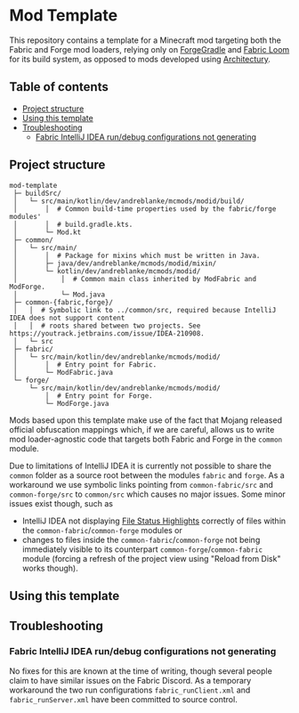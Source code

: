 # Mod Template

This repository contains a template for a Minecraft mod targeting both the Fabric and Forge mod loaders, relying only
on [ForgeGradle](https://github.com/MinecraftForge/ForgeGradle) and
[Fabric Loom](https://github.com/FabricMC/fabric-loom) for its build system, as opposed to mods developed using
[Architectury](https://github.com/architectury).

## Table of contents

- [Project structure](#project-structure)
- [Using this template](#using-this-template)
- [Troubleshooting](#troubleshooting)
  - [Fabric IntelliJ IDEA run/debug configurations not generating](#fabric-intellij-idea-rundebug-configurations-not-generating)

## Project structure

```text
mod-template
 ├─ buildSrc/
 │   └─ src/main/kotlin/dev/andreblanke/mcmods/modid/build/
 │       │  # Common build-time properties used by the fabric/forge modules'
 │       │  # build.gradle.kts.
 │       └─ Mod.kt
 ├─ common/
 │   └─ src/main/
 │       │  # Package for mixins which must be written in Java.
 │       ├─ java/dev/andreblanke/mcmods/modid/mixin/
 │       └─ kotlin/dev/andreblanke/mcmods/modid/
 │           │  # Common main class inherited by ModFabric and ModForge.
 │           └─ Mod.java
 ├─ common-{fabric,forge}/
 │   │  # Symbolic link to ../common/src, required because IntelliJ IDEA does not support content
 │   │  # roots shared between two projects. See https://youtrack.jetbrains.com/issue/IDEA-210908.
 │   └─ src
 ├─ fabric/
 │   └─ src/main/kotlin/dev/andreblanke/mcmods/modid/
 │       │  # Entry point for Fabric.
 │       └─ ModFabric.java
 └─ forge/
     └─ src/main/kotlin/dev/andreblanke/mcmods/modid/
         │  # Entry point for Forge.
         └─ ModForge.java
```

Mods based upon this template make use of the fact that Mojang released official obfuscation mappings which, if we are
careful, allows us to write mod loader-agnostic code that targets both Fabric and Forge in the `common` module.

Due to limitations of IntelliJ IDEA it is currently not possible to share the `common` folder as a source root between
the modules `fabric` and `forge`. As a workaround we use symbolic links pointing from `common-fabric/src` and
`common-forge/src` to `common/src` which causes no major issues. Some minor issues exist though, such as

- IntelliJ IDEA not displaying [File Status Highlights](https://www.jetbrains.com/help/idea/file-status-highlights.html)
  correctly of files within the `common-fabric`/`common-forge` modules or
- changes to files inside the `common-fabric`/`common-forge` not being immediately visible to its counterpart
  `common-forge`/`common-fabric` module (forcing a refresh of the project view using "Reload from Disk" works though).

## Using this template

## Troubleshooting

### Fabric IntelliJ IDEA run/debug configurations not generating

No fixes for this are known at the time of writing, though several people claim to have similar
issues on the Fabric Discord. As a temporary workaround the two run configurations
`fabric_runClient.xml` and `fabric_runServer.xml` have been committed to source control.
